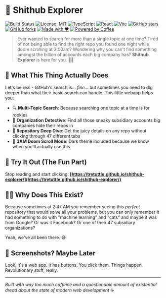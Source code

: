 # 🤡 Shithub Explorer

[![Build Status](https://github.com/tretuttle/shithub-explorer/workflows/deploy/badge.svg)](https://github.com/tretuttle/shithub-explorer/actions)
[![License: MIT](https://img.shields.io/badge/License-MIT-yellow.svg)](https://opensource.org/licenses/MIT)
[![TypeScript](https://img.shields.io/badge/TypeScript-007ACC?style=flat&logo=typescript&logoColor=white)](https://www.typescriptlang.org/)
[![React](https://img.shields.io/badge/React-20232A?style=flat&logo=react&logoColor=61DAFB)](https://reactjs.org/)
[![Vite](https://img.shields.io/badge/Vite-646CFF?style=flat&logo=vite&logoColor=white)](https://vitejs.dev/)
[![GitHub stars](https://img.shields.io/github/stars/tretuttle/shithub-explorer?style=social)](https://github.com/tretuttle/shithub-explorer/stargazers)
[![GitHub forks](https://img.shields.io/github/forks/tretuttle/shithub-explorer?style=social)](https://github.com/tretuttle/shithub-explorer/network)
[![Made with ❤️](https://img.shields.io/badge/Made%20with-❤️-red.svg)](https://github.com/tretuttle/shithub-explorer)
[![Powered by Coffee](https://img.shields.io/badge/Powered%20by-Coffee-brown.svg)](https://buymeacoffee.com)

> Ever wanted to search for more than a single topic at one time? Tired of not being able to find the right repo you found one night while doom scrolling at 3:00am? Wondering why you can't find something amongst the billion of accounts each big company has? **Shithub Explorer** is here for you. 🕵️‍♂️

## 🎯 What This Thing Actually Does

Let's be real - GitHub's search is... *fine*... but sometimes you need to dig deeper than what their basic search can handle. This little webapp helps you:

- 🔍 **Multi-Topic Search**: Because searching one topic at a time is for rookies
- 🏢 **Organization Detective**: Find all those sneaky subsidiary accounts big companies hide their repos in
- 🧭 **Repository Deep Dive**: Get the juicy details on any repo without clicking through 47 different tabs
- 🌙 **3AM Doom Scroll Mode**: Dark theme included because we know when you'll actually use this

## 🚀 Try It Out (The Fun Part)

Stop reading and start clicking: **[https://tretuttle.github.io/shithub-explorer/](https://tretuttle.github.io/shithub-explorer/)**

## 🤷‍♂️ Why Does This Exist?

Because sometimes at 2:47 AM you remember seeing this *perfect* repository that would solve all your problems, but you can only remember it had something to do with "machine learning" and "cats" and maybe it was from Google? Or was it Facebook? Or one of their 47 subsidiary organizations?

Yeah, we've all been there. 😅

## 🎨 Screenshots? Maybe Later

Look, it's a web app. It has buttons. You click them. Things happen. Revolutionary stuff, really.

---

*Built with way too much caffeine and a questionable amount of existential dread about the state of modern web development* ☕️
